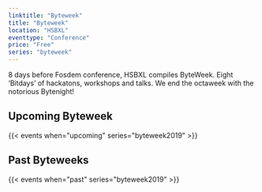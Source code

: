 ```yaml
---
linktitle: "Byteweek"
title: "Byteweek"
location: "HSBXL"
eventtype: "Conference"
price: "Free"
series: "byteweek"
--- 
```


8 days before Fosdem conference, HSBXL compiles ByteWeek.
Eight ‘Bitdays’ of hackatons, workshops and talks.
We end the octaweek with the notorious Bytenight!

## Upcoming Byteweek
{{< events when="upcoming" series="byteweek2019" >}}

## Past Byteweeks
{{< events when="past" series="byteweek2019" >}}